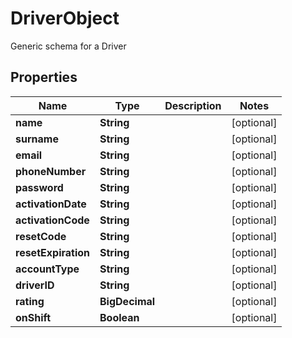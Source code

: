 

# DriverObject

Generic schema for a Driver
## Properties

Name | Type | Description | Notes
------------ | ------------- | ------------- | -------------
**name** | **String** |  |  [optional]
**surname** | **String** |  |  [optional]
**email** | **String** |  |  [optional]
**phoneNumber** | **String** |  |  [optional]
**password** | **String** |  |  [optional]
**activationDate** | **String** |  |  [optional]
**activationCode** | **String** |  |  [optional]
**resetCode** | **String** |  |  [optional]
**resetExpiration** | **String** |  |  [optional]
**accountType** | **String** |  |  [optional]
**driverID** | **String** |  |  [optional]
**rating** | **BigDecimal** |  |  [optional]
**onShift** | **Boolean** |  |  [optional]



